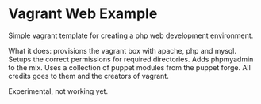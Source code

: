 Vagrant Web Example
=================

Simple vagrant template for creating a php web development environment.

What it does: provisions the vagrant box with apache, php and mysql. Setups the correct permissions for required directories. Adds phpmyadmin to the mix.
Uses a collection of puppet modules from the puppet forge. All credits goes to them and the creators of vagrant.

Experimental, not working yet.
